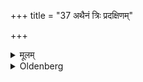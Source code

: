 +++
title = "37 अथैनं त्रिः प्रदक्षिणम्"

+++

<details><summary>मूलम्</summary>

अथैनं त्रिः प्रदक्षिणं मुञ्जमेखलां परिहरन्वाचयतीयं दुरुक्तात्परिबाधमानेत्यृतस्य गोप्त्रीति च ३७
</details>

<details><summary>Oldenberg</summary>

37. (The teacher) then ties round (the student) thrice from left to right the girdle made of Muñja grass and causes him to repeat (the verse), 'Protecting us from evil word' (ibid. 27), and (the verse), 'The protectress of right' (ibid. 28).
</details>
